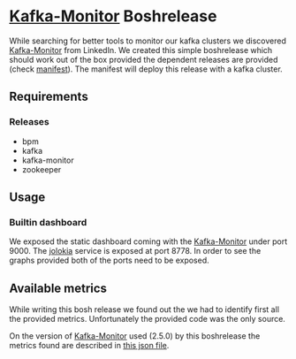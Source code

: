 # [Kafka-Monitor] Boshrelease

While searching for better tools to monitor our kafka clusters we discovered [Kafka-Monitor] from LinkedIn. We created this simple boshrelease which should work out of the box provided the dependent releases are provided (check [manifest](manifests/kafkamonitor-withkafka.yml)). The manifest will deploy this release with a kafka cluster.

## Requirements

### Releases

- bpm
- kafka
- kafka-monitor
- zookeeper

## Usage

### Builtin dashboard

We exposed the static dashboard coming with the [Kafka-Monitor] under port 9000. The [jolokia] service is exposed at port 8778. In order to see the graphs provided both of the ports need to be exposed.

## Available metrics

While writing this bosh release we found out the we had to identify first all the provided metrics. Unfortunately the provided code was the only source.

On the version of [Kafka-Monitor] used (2.5.0) by this boshrelease the metrics found are described in [this json file](docs/metrics.json).


[Kafka-Monitor]: https://github.com/linkedin/kafka-monitor
[jolokia]: https://jolokia.org/